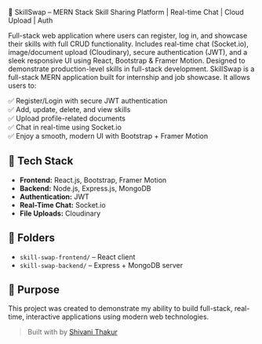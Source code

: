 🔁 SkillSwap – MERN Stack Skill Sharing Platform | Real-time Chat | Cloud Upload | Auth

Full-stack web application where users can register, log in, and showcase their skills with full CRUD functionality. Includes real-time chat (Socket.io), image/document upload (Cloudinary), secure authentication (JWT), and a sleek responsive UI using React, Bootstrap & Framer Motion. Designed to demonstrate production-level skills in full-stack development.
SkillSwap is a full-stack MERN application built for internship and job showcase. It allows users to:

✅ Register/Login with secure JWT authentication  
✅ Add, update, delete, and view skills  
✅ Upload profile-related documents  
✅ Chat in real-time using Socket.io  
✅ Enjoy a smooth, modern UI with Bootstrap + Framer Motion  

## 🚀 Tech Stack
- **Frontend:** React.js, Bootstrap, Framer Motion  
- **Backend:** Node.js, Express.js, MongoDB  
- **Authentication:** JWT  
- **Real-Time Chat:** Socket.io  
- **File Uploads:** Cloudinary  

## 📂 Folders
- `skill-swap-frontend/` – React client  
- `skill-swap-backend/` – Express + MongoDB server  

## 🧠 Purpose
This project was created to demonstrate my ability to build full-stack, real-time, interactive applications using modern web technologies.  



> Built with by [Shivani Thakur](https://github.com/shivanithakur24)
